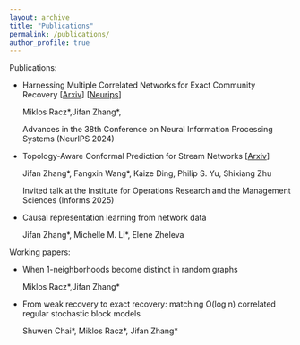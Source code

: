 ```yaml
---
layout: archive
title: "Publications"
permalink: /publications/
author_profile: true
---
```



Publications:

+ Harnessing Multiple Correlated Networks for Exact Community Recovery         [[Arxiv](https://arxiv.org/pdf/2412.02796)] [[Neurips](https://proceedings.neurips.cc/paper_files/paper/2024/file/60dc7fa827f5f761ad481e2ad40b5573-Paper-Conference.pdf)]
  
  Miklos Racz\*,Jifan Zhang\*,
  
  Advances in the 38th Conference on Neural Information Processing Systems (NeurIPS 2024) 

+ Topology-Aware Conformal Prediction for Stream Networks       [[Arxiv](https://arxiv.org/abs/2503.04981)]

  Jifan Zhang\*, Fangxin Wang\*, Kaize Ding, Philip S. Yu, Shixiang Zhu
  
  Invited talk at the Institute for Operations Research and the Management Sciences (Informs 2025)

+ Causal representation learning from network data

  Jifan Zhang\*, Michelle M. Li\*, Elene Zheleva
  
Working papers:


+ When 1-neighborhoods become distinct in random graphs

  
  Miklos Racz\*,Jifan Zhang\*

+ From weak recovery to exact recovery: matching O(log n) correlated regular stochastic block models 

  
  Shuwen Chai\*, Miklos Racz\*, Jifan Zhang\*










